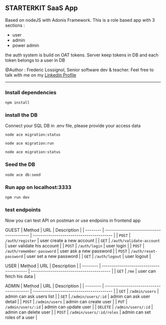 ## STARTERKIT SaaS App
Based on nodeJS with Adonis Framework. 
This is a role based app with 3 sections : 
- user
- admin
- power admin

the auth system is build on OAT tokens. 
Server keep tokens in DB and each token belongs to a user in DB

@Author : Frederic Lossignol, Senior software dev & teacher.
Feel free to talk with me on my <a href="https://www.linkedin.com/in/flossignol/">Linkedin Profile</a>

------------------------

### Install dependencies
`npm install`
 
### install the DB
Connect your SQL DB
in .env file, please provide your access data

`node ace migration:status`

`node ace migration:run`

`node ace migration:status`

### Seed the DB
`node ace db:seed`

### Run app on localhost:3333
`npm run dev`

### test endpoints
Now you can test API on postman or use endpoins in frontend app

GUEST
| Method   | URL                                      | Description                              |
| -------- | ---------------------------------------- | ---------------------------------------- |
| `POST`    | `/auth/register`                        | user create a new account                |
| `GET`   | `/auth/validate-account`                  | user validate his account                |
| `POST`    | `/auth/login`                           | user login                               |
| `POST`  | `/auth/remember-password`                 | user ask a new password                  |
| `POST`   | `/auth/reset-password`                   | user set a new password                  |
| `GET`    | `/auth/logout`                           | user logout                              |

USER
| Method   | URL                                      | Description                              |
| -------- | ---------------------------------------- | ---------------------------------------- |
| `GET`    | `/me`                                    | user can fetch his data                  |

ADMIN
| Method   | URL                                      | Description                              |
| -------- | ---------------------------------------- | ---------------------------------------- |
| `GET`    | `/admin/users`                           | admin can ask users list                 |
| `GET`    | `/admin/users/:id`                       | admin can ask user detail                |
| `POST`   | `/admin/users`                           | admin can create user                    |
| `PUT`    | `/admin/users/:id`                       | admin can update user                    |
| `DELETE` | `/admin/users/:id`                       | admin can delete user                    |
| `POST`   | `/admin/users/:id/roles`                 | admin can set roles of a user                   |
